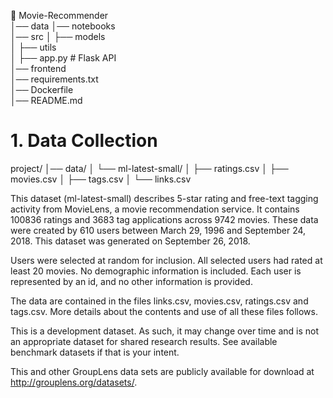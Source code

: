 📂 Movie-Recommender  
│── data
│── notebooks  
│── src
│   ├── models  
│   ├── utils  
│   ├── app.py  # Flask API  
│── frontend  
│── requirements.txt  
│── Dockerfile  
│── README.md  

# 1. Data Collection
project/
│── data/
│   └── ml-latest-small/
│       ├── ratings.csv
│       ├── movies.csv
│       ├── tags.csv
│       └── links.csv

This dataset (ml-latest-small) describes 5-star rating and free-text tagging activity from MovieLens, a movie recommendation service. It contains 100836 ratings and 3683 tag applications across 9742 movies. These data were created by 610 users between March 29, 1996 and September 24, 2018. This dataset was generated on September 26, 2018.

Users were selected at random for inclusion. All selected users had rated at least 20 movies. No demographic information is included. Each user is represented by an id, and no other information is provided.

The data are contained in the files links.csv, movies.csv, ratings.csv and tags.csv. More details about the contents and use of all these files follows.

This is a development dataset. As such, it may change over time and is not an appropriate dataset for shared research results. See available benchmark datasets if that is your intent.

This and other GroupLens data sets are publicly available for download at http://grouplens.org/datasets/.
